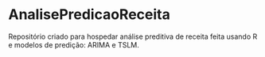 # AnalisePredicaoReceita
Repositório criado para hospedar análise preditiva de receita feita usando R e modelos de predição: ARIMA e TSLM.
